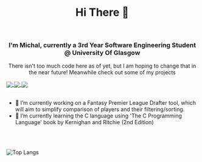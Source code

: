 
<h1 align = "center"> Hi There 👋  </h1>  
 
<br> 
 
<h3 align = "center"> I'm Michal, currently a 3rd Year Software Engineering Student @ University Of Glasgow </h3>  
<p align = "center"> There isn't too much code here as of yet, but I am hoping to change that in the near future! Meanwhile check out some of my projects </p>  
 
<a href="https://github.com/interysy/PlaylistSharerRE">
  <img align="center" src="https://github-readme-stats-interysy.vercel.app/api/pin/?username=interysy&repo=PlaylistSharerRE&show_owner=true" />
</a>
<a href="https://github.com/interysy/University-Of-Glasgow-Grade-Calculator-Web-App">
  <img align="center" src="https://github-readme-stats-interysy.vercel.app/api/pin/?username=interysy&repo=University-Of-Glasgow-Grade-Calculator-Web-App&show_owner=true" />
</a> 
<a href="https://github.com/FergusSteel/WAD2_Crescendo">
  <img align="center" src="https://github-readme-stats-interysy.vercel.app/api/pin/?username=FergusSteel&repo=WAD2_Crescendo&show_owner=true" />
</a>


 
<br> 
<br> 

<ul>
<li> 🔭 I’m currently working on a Fantasy Premier League Drafter tool, which will aim to simplify comparison of players and their filtering/sorting.</li> 
<li> 🌱 I’m currently learning the C language using 'The C Programming Language' book by Kernighan and Ritchie (2nd Edition) </li> 
</ul> 
 
<br> 
<br> 
 
![Top Langs](https://github-readme-stats.vercel.app/api/top-langs/?username=interysy&theme=tokyonight)
 
  
 <!-- 
**interysy/interysy** is a ✨ _special_ ✨ repository because its `README.md` (this file) appears on your GitHub profile.

Here are some ideas to get you started:

- 🔭 I’m currently working on ...
- 🌱 I’m currently learning ...
- 👯 I’m looking to collaborate on ...
- 🤔 I’m looking for help with ...
- 💬 Ask me about ...
- 📫 How to reach me: ...
- 😄 Pronouns: ...
- ⚡ Fun fact: ...
-->
